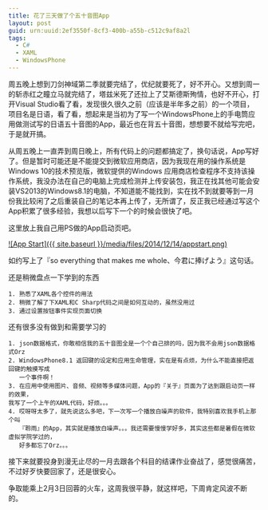 ```yaml
---
title: 花了三天做了个五十音图App
layout: post
guid: urn:uuid:2ef3550f-8cf3-400b-a55b-c512c9af8a2l
tags:
  - C#
  - XAML
  - WindowsPhone
---
```


<!--
[![bridge to wonderland]({{ site.baseurl }}/media/files/2014/09/05/bridge-to-wonderland.jpg)](http://500px.com/photo/82158657)

[Lucian](http://lucianmarin.com/ "Lucian")
-->

周五晚上想到刀剑神域第二季就要完结了，优纪就要死了，好不开心。又想到周一的斩赤红之瞳立马就完结了，塔兹米死了还拉上了艾斯德斯殉情，也好不开心，打开Visual Studio看了看，发现很久很久之前（应该是半年多之前）的一个项目，项目名是日语，看了看，想起来是当初为了写一个WindowsPhone上的手电筒应用做测试写的日语五十音图的App，最近也在背五十音图，想想要不就给写完吧，于是就开搞。

从周五晚上一直弄到周日晚上，所有代码上的问题都搞定了，换句话说，App写好了。但是暂时可能还是不能提交到微软应用商店，因为我现在用的操作系统是Windows 10的技术预览版，微软提供的Windows 应用商店检查程序不支持该操作系统，我没办法在自己的电脑上完成检测并上传安装包，我正在找其他可能会安装VS2013的Windows8.1的电脑，不知道能不能找到，实在找不到就要等到一月份我比较闲了之后重装自己的笔记本再上传了，无所谓了，反正我已经通过写这个App积累了很多经验，我想以后写下一个的时候会很快了吧。

这里放上我自己用PS做的App启动页吧。

[![App Start]({{ site.baseurl }}/media/files/2014/12/14/appstart.png)](https://500px.com/photo/92610613/appstart-by-keai-sing)

如约写上了『so everything that makes me whole、今君に捧げよう』这句话。

还是稍微盘点一下学到的东西

	1. 熟悉了XAML各个控件的用法
	2. 稍微了解了下XAML和C Sharp代码之间是如何互动的，虽然没用过
	3. 通过设置按钮事件实现页面切换


还有很多没有做到和需要学习的

	1. json数据格式，你敢相信我的五十音图全是一个个自己排的吗，因为我不会用json数据格式Orz
	2. WindowsPhone8.1 返回键的设定和应用生命管理，实在是有点烦，为什么不能直接把返回键的触摸写成
	   一个事件啊！
	3. 在应用中使用图片、音频、视频等多媒体问题，App的『关于』页面为了达到跟启动页一样的效果，
	我写了一个上午的XAML代码，好烦。。。
	4. 哎呀呀太多了，就先说这么多吧，下一次写一个播放白噪声的软件，我特别喜欢我手机上那个叫
	   『聆雨』的App，其实就是播放白噪声。。。我还需要慢慢学好多，其实这些都是暑假在微软虚拟学院学过的，
	   好多都忘了Orz。。。


接下来就要投身到漫无止尽的一月去跟各个科目的结课作业奋战了，感觉很痛苦，不过好歹快要回家了，还是很安心。

争取能乘上2月3日回蓉的火车，这周我很平静，就这样吧，下周肯定风波不断的。